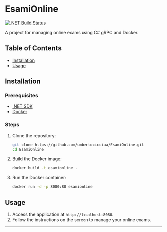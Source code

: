 # EsamiOnline

[![.NET Build Status](https://github.com/umbertocicciaa/EsamiOnline/actions/workflows/ci.yml/badge.svg)](https://github.com/umbertocicciaa/EsamiOnline/actions/workflows/ci.yml)

A project for managing online exams using C# gRPC and Docker.

## Table of Contents

- [Installation](#installation)
- [Usage](#usage)

## Installation

### Prerequisites

- [.NET SDK](https://dotnet.microsoft.com/download)
- [Docker](https://www.docker.com/get-started)

### Steps

1. Clone the repository:
   ```sh
   git clone https://github.com/umbertocicciaa/EsamiOnline.git
   cd EsamiOnline
   ```
2. Build the Docker image:
   ```sh
   docker build -t esamionline .
   ```
3. Run the Docker container:
   ```sh
   docker run -d -p 8080:80 esamionline
   ```

## Usage

1. Access the application at `http://localhost:8080`.
2. Follow the instructions on the screen to manage your online exams.


---
